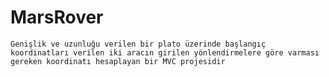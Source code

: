 # MarsRover
    Genişlik ve uzunluğu verilen bir plato üzerinde başlangıç koordinatları verilen iki aracın girilen yönlendirmelere göre varması gereken koordinatı hesaplayan bir MVC projesidir
